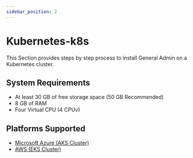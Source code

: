 ```yaml
---
sidebar_position: 2
---
```


# Kubernetes-k8s

This Section provides steps by step process to install General Admin on a Kubernetes cluster.

## System Requirements
- At least 30 GB of free storage space (50 GB Recommended)
- 8 GB of RAM
- Four Virtual CPU (4 CPUv)

## Platforms Supported
- [Microsoft Azure (AKS Cluster)](./Microsoft-Azure-AKS-Cluster)
- [AWS (EKS Cluster)](./AWS-EKS-Cluster)
